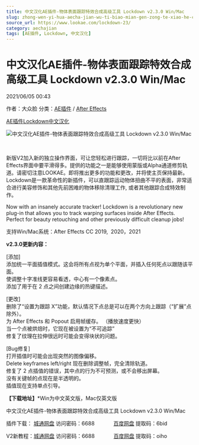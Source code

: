 ```yaml
---
title: 中文汉化AE插件-物体表面跟踪特效合成高级工具 Lockdown v2.3.0 Win/Mac
slug: zhong-wen-yi-hua-aecha-jian-wu-ti-biao-mian-gen-zong-te-xiao-he-cheng-gao-ji-gong-ju-lockdown-v2-3-0-win-mac
source_url: https://www.lookae.com/lockdown-23/
category: aechajian
tags: [AE插件, Lockdown, 中文汉化]
---
```

# 中文汉化AE插件-物体表面跟踪特效合成高级工具 Lockdown v2.3.0 Win/Mac

2021/06/05 00:43

作者：大众脸
分类：[AE插件](https://www.lookae.com/after-effects/aechajian/) / [After Effects](https://www.lookae.com/after-effects/)

[AE插件](https://www.lookae.com/tag/ae%e6%8f%92%e4%bb%b6/)[Lockdown](https://www.lookae.com/tag/lockdown/)[中文汉化](https://www.lookae.com/tag/%e4%b8%ad%e6%96%87%e6%b1%89%e5%8c%96/)

![中文汉化AE插件-物体表面跟踪特效合成高级工具 Lockdown v2.3.0 Win/Mac](https://www.lookae.com/wp-content/uploads/2019/10/Lockdown.jpg "中文汉化AE插件-物体表面跟踪特效合成高级工具 Lockdown v2.3.0 Win/Mac-LookAE.com")

[﻿﻿﻿](https://cloud.video.taobao.com//play/u/705956171/p/1/e/6/t/1/308642065330.mp4)

新版V2加入新的独立操作界面，可让您轻松进行跟踪，一切将比以前在After Effects界面中要平滑得多。提供的功能之一是能够使用蒙版或Alpha通道修剪轨道。请密切注意LOOKAE。即将推出更多的功能和更改，并将使主页保持最新。Lockdown是一款革命性的新插件，可以直跟踪运动物体扭曲不平的表面，非常适合进行美容修饰和其他先前困难的物体移除清理工作, 或者其他跟踪合成特效制作。

Now with an insanely accurate tracker! Lockdown is a revolutionary new plug-in that allows you to track warping surfaces inside After Effects. Perfect for beauty retouching and other previously difficult cleanup jobs!

支持Win/Mac系统：After Effects CC 2019,  2020，2021

**v2.3.0更新内容：**

[添加]  
添加统一平面插值模式。这会将所有点视为单个平面，并插入任何死点以跟随该平面。  
使调整十字准线更容易看透，中心有一个像素点。  
添加了用于在 2 点之间创建边缘的热键描述。

[更改]  
删除了“设置为跟踪 X”功能，默认情况下点总是可以在两个方向上跟踪（“扩展”点除外）。  
为 After Effects 和 Popout 启用帧缓存。 （播放速度更快）  
当一个点被烘焙时，它现在被设置为“不可追踪”  
修复了纹理在拉伸很远时可能会变得块状的问题。

[Bug修复]  
打开插值时可能会出现突然的图像偏移。  
Delete keyframes left/right 现在删除调整帧，完全清除轨道。  
修复了 2 点插值的错误，其中点的行为不可预测，或不会移出屏幕。  
没有关键帧的点现在是半透明的。  
插值现在支持单点引导。

**【下载地址】**\*Win为中文英文版，Mac仅英文版

中文汉化AE插件-物体表面跟踪特效合成高级工具 Lockdown v2.3.0 Win/Mac

插件下载： [城通网盘](https://089u.com/f/680462-497907476-a434be) 访问密码：6688             [百度网盘](https://pan.baidu.com/s/15XJFwCLOM-fIUq-YFHVE8g) 提取码：6bid

V2新教程：[城通网盘](https://089u.com/f/680462-495135746-bf69b7) 访问密码：6688             [百度网盘](https://pan.baidu.com/s/1yJ0tcRCvlspPF97iOHvM_g) 提取码：oiho
